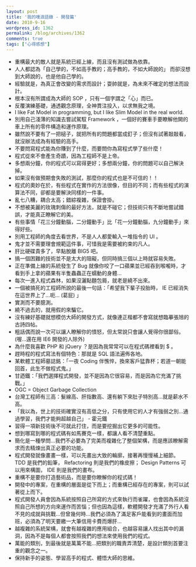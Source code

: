 ```yaml
---
layout: post
title: '我的噗浪語錄 - 開發篇'
date: 2010-9-16
wordpress_id: 1362
permalink: /blog/archives/1362
comments: true
tags: ["心得感想"]
---
```


<!--more-->

* 重構最大的敵人就是系統已經上線，而且沒有測試做為依靠。
* 人人都認為「自己學的，不如高手教的；高手教的，不如大師說的」 而卻沒想到大師說的，也是他自己學的。
* 經驗就是，為真正會改變的需求而設計；耍帥就是，為未來不確定的想法而設計。
* 根本沒有所謂成為大師的 SOP ，只有一個字謂之「心」而已。
* 反覆演練基礎，通透觀念原理，全神貫注投入，以求無我之境。
* I like Fat Model in programming, but I like Slim Model in the real world.
* 別用自己淺薄的知識去嘗試駕馭 Framework ，一個好的賽車手要瞭解他開的車上所有的零件構造和運作原理。
* 雖然說不要有了一把槌子，就把所有的問題都當成釘子；但沒有試著敲敲看，就沒辦法成為有經驗的高手。
* 不要問寫程式能為你賺到了什麼，而要問你為寫程式學了些什麼！
* 程式從來不會產生奇蹟，因為工程師不是上帝。
* 多想兩分鐘，你的程式可以寫得更好；多想兩分鐘，你的問題可以自己解決掉。
* 如果沒有做預期會失敗的測試，那麼你的程式也是不可信的！！
* 程式的奧妙在於，有些程式在實作的方法很像，但目的不同；而有些程式的演算法不同，卻都是要解決同樣的一件事。
* 亂七八糟，耦合太高；錯綜複雜，保證會掛。
* 不想被美麗的玫瑰刺傷的最好方法，就是不碰它；但技術只有不斷地嘗試錯誤，才能真正瞭解它的美。
* 有些事情「花三分鐘動腦，二分鐘動手」比「花一分鐘動腦，九分鐘動手」來得好些。
* 別用工程師的角度去看世界，不是人人都愛輸入一堆指令的 UI 。
* 鬼才並不需要理會規範這件事，可惜我是需要被約束的凡人。
* 肝比硬碟貴多了，早點脫離 BIG5 吧。
* 搞一個困難的技術並不是太大的阻礙，但同時搞三個以上時就容易失敗。
* 正在準備上線的系統發生了 Bug 就像你咬了一口蘋果並已經吞到喉嚨時，才看到手上拿的蘋果有半隻蟲蟲正在蠕動的身體...
* 每次一進入程式森林，如果沒灑點麵包屑，就老是繞不出來。
* 一個被搞死的工程師所說的最後一句話：「希望我下輩子投胎時， IE 已經消失在這世界上了...呃... (葛屁) 」
* 實測而不要臆測。
* 繞不過去的，就用假的來騙它。
* 沒有練好基礎就想模仿大師的開發方式，就像連正楷都不會寫就想臨摹張旭的古詩四帖。
* 粗話偶而說一次可以讓人瞭解你的憤怒，但太常說只會讓人覺得你很鄙俗。 (喔...還在用 IE6 開發的人除外)
* 為什麼我喜歡 PHP 和 jQuery ？是因為我常常可以在程式碼裡看到 $ 。
* 趕時程的程式寫法有個特色：那就是 SQL 語法遍佈各地。
* 某軟體工程師墓誌銘：「一夜 Coding 伴憔悴，換來客戶猛靠杯；若道一朝能回首，此生不做程式鬼。」
* 甘迺鐵：「我們選擇程式開發，並不是因為它很容易，而是因為它充滿了挑戰。」
* OGC = Object Garbage Collection
* 台灣工程師有三高：髮線高、肝指數高、還有躺下來肚子特別高...就是薪水不高。
* 「我以為，世上的技術確實沒有高低之分，只有使用它的人才有強弱之別...通過學習，我們才能夠超越自己」 - 霍元鐵
* 習得一項新技術後不可就此打住，而是要挖掘出它更多的可能性。
* 想到哪寫到哪的程式碼有如馬賽克一樣，都讓人看不清楚重點。
* 簡化是一種學問...我們不必要為了完美而複雜化了整個架構，而是應該瞭解需求而去精煉出真正必要的功能。
* 程式開發就像畫畫一樣，可以先畫出大致的輪廓，接著再慢慢補上細節。 TDD 是我們的鉛筆， Refactoring 則是我們的橡皮擦； Design Patterns 可以用來構圖， IDE 則是我們的畫布。
* 重構不是要你打造藝術品，而是要你瞭解你的程式碼！
* 開發中的專案，在重構的層面是從下而上；而重構已經存在的專案，則可以試著從上而下。
* 程式開發人員會因為系統按照自己所寫的方式來執行而雀躍，也會因為系統沒照自己所想的方向來運作而苦惱；但也因為這樣，軟體開發才充滿了外行人看不見的成就與挑戰...但曾幾何時...我們必須為了滿足客戶能看到的畫面而加班，必須為了明天要繳一大筆信用卡費而爆肝...
* 越複雜的系統架構，就會有越複雜的應用組合，也越容易讓人找出其中的漏洞，因為不是每個人都會按照我們的想法來使用我們的程式。
* 萬能的類別，到最後就是萬萬不能...把類別的職責弄清楚，是設計類別首要注重的觀念之一。
* 保持新手的姿態、學習高手的程式、體悟大師的思維。

